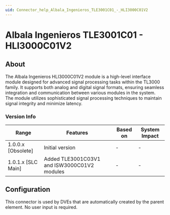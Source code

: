 ```yaml
---
uid: Connector_help_Albala_Ingenieros_TLE3001C01_-_HLI3000C01V2
---
```


# Albala Ingenieros TLE3001C01 - HLI3000C01V2

## About

The Albala Ingenieros HLI3000C01V2 module is a high-level interface module designed for advanced signal processing tasks within the TL3000 family. It supports both analog and digital signal formats, ensuring seamless integration and communication between various modules in the system. The module utilizes sophisticated signal processing techniques to maintain signal integrity and minimize latency.

### Version Info

| Range              | Features                                    | Based on | System Impact |
|--------------------|---------------------------------------------|----------|---------------|
| 1.0.0.x [Obsolete] | Initial version                             | -        | -             |
| 1.0.1.x [SLC Main] | Added TLE3001C03V1 and ISW3000C01V2 modules | -        | -             |

## Configuration

This connector is used by DVEs that are automatically created by the parent element. No user input is required.
